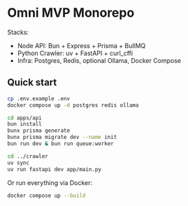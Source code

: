 # Omni MVP Monorepo

Stacks:

- Node API: Bun + Express + Prisma + BullMQ
- Python Crawler: uv + FastAPI + curl_cffi
- Infra: Postgres, Redis, optional Ollama, Docker Compose

## Quick start

```bash
cp .env.example .env
docker compose up -d postgres redis ollama

cd apps/api
bun install
bunx prisma generate
bunx prisma migrate dev --name init
bun run dev & bun run queue:worker

cd ../crawler
uv sync
uv run fastapi dev app/main.py
```

Or run everything via Docker:

```bash
docker compose up --build
```
